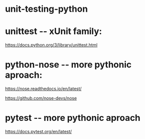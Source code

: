 # unit-testing-python

# unittest -- xUnit family:
 
https://docs.python.org/3/library/unittest.html

# python-nose -- more pythonic aproach:

https://nose.readthedocs.io/en/latest/

https://github.com/nose-devs/nose

# pytest -- more pythonic aproach

https://docs.pytest.org/en/latest/



